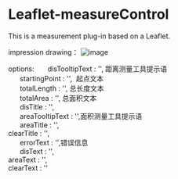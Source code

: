 # Leaflet-measureControl
This is a measurement plug-in based on a Leaflet.

impression drawing：
![image](https://github.com/yan-yt/Leaflet-measureControl/raw/master/img/example.png)

options:
        disTooltipText : '', 距离测量工具提示语</br>
        startingPoint : '',  起点文本</br>
        totalLength : '', 总长度文本</br>
        totalArea : '', 总面积文本</br>
        disTitle  : '',</br>
        areaTooltipText : '',面积测量工具提示语</br>
        areaTitle : '',</br>
        clearTitle : '',</br>
        errorText : '',错误信息</br>
        disText : '',</br>
        areaText : '',</br>
        clearText : ''</br>

